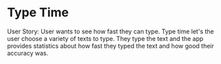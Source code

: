 # Type Time

User Story: User wants to see how fast they can type. Type time let's the user choose a variety of texts to type. They type the text
and the app provides statistics about how fast they typed the text and how good their accuracy was.
